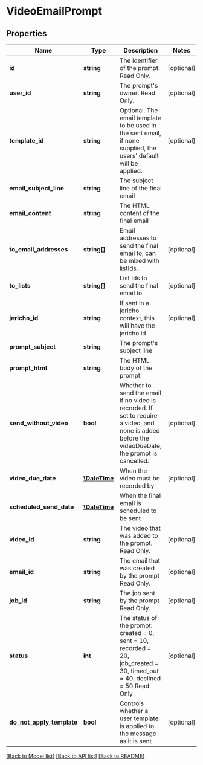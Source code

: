 # VideoEmailPrompt

## Properties
Name | Type | Description | Notes
------------ | ------------- | ------------- | -------------
**id** | **string** | The identifier of the prompt. Read Only. | [optional] 
**user_id** | **string** | The prompt&#39;s owner. Read Only. | [optional] 
**template_id** | **string** | Optional. The email template to be used in the sent email, if none supplied, the users&#39; default will be applied. | [optional] 
**email_subject_line** | **string** | The subject line of the final email | 
**email_content** | **string** | The HTML content of the final email | 
**to_email_addresses** | **string[]** | Email addresses to send the final email to, can be mixed with listIds. | [optional] 
**to_lists** | **string[]** | List Ids to send the final email to | [optional] 
**jericho_id** | **string** | If sent in a jericho context, this will have the jericho id | [optional] 
**prompt_subject** | **string** | The prompt&#39;s subject line | 
**prompt_html** | **string** | The HTML body of the prompt | 
**send_without_video** | **bool** | Whether to send the email if no video is recorded. If set to require a video, and none is added before the videoDueDate, the prompt is cancelled. | [optional] 
**video_due_date** | [**\DateTime**](\DateTime.md) | When the video must be recorded by | [optional] 
**scheduled_send_date** | [**\DateTime**](\DateTime.md) | When the final email is scheduled to be sent | 
**video_id** | **string** | The video that was added to the prompt. Read Only. | [optional] 
**email_id** | **string** | The email that was created by the prompt Read Only. | [optional] 
**job_id** | **string** | The job sent by the prompt Read Only. | [optional] 
**status** | **int** | The status of the prompt: created &#x3D; 0, sent &#x3D; 10, recorded &#x3D; 20, job_created &#x3D; 30, timed_out &#x3D; 40, declined &#x3D; 50 Read Only | [optional] 
**do_not_apply_template** | **bool** | Controls whether a user template is applied to the message as it is sent | [optional] 

[[Back to Model list]](../README.md#documentation-for-models) [[Back to API list]](../README.md#documentation-for-api-endpoints) [[Back to README]](../README.md)


